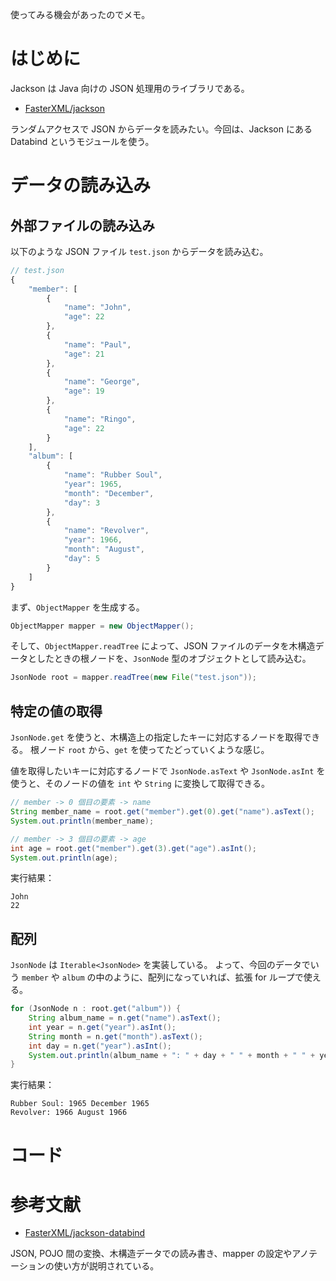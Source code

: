 <!-- Java 向け JSON ライブラリ Jackson の Databind でデータを読み込む -->
使ってみる機会があったのでメモ。

# はじめに

Jackson は Java 向けの JSON 処理用のライブラリである。

* [FasterXML/jackson](https://github.com/FasterXML/jackson)

ランダムアクセスで JSON からデータを読みたい。今回は、Jackson にある Databind というモジュールを使う。

# データの読み込み

## 外部ファイルの読み込み

以下のような JSON ファイル `test.json` からデータを読み込む。

```javascript
// test.json
{
	"member": [
		{
			"name": "John",
			"age": 22
		},
		{
			"name": "Paul",
			"age": 21
		},
		{
			"name": "George",
			"age": 19
		},
		{
			"name": "Ringo",
			"age": 22
		}
	],
	"album": [
		{
			"name": "Rubber Soul",
			"year": 1965,
			"month": "December",
			"day": 3
		},
		{
			"name": "Revolver",
			"year": 1966,
			"month": "August",
			"day": 5
		}
	]
}
```

まず、`ObjectMapper` を生成する。

```java
ObjectMapper mapper = new ObjectMapper();
```

そして、`ObjectMapper.readTree` によって、JSON ファイルのデータを木構造データとしたときの根ノードを、`JsonNode` 型のオブジェクトとして読み込む。

```java
JsonNode root = mapper.readTree(new File("test.json"));
```

## 特定の値の取得

`JsonNode.get` を使うと、木構造上の指定したキーに対応するノードを取得できる。
根ノード `root` から、`get` を使ってたどっていくような感じ。

値を取得したいキーに対応するノードで `JsonNode.asText` や `JsonNode.asInt` を使うと、そのノードの値を `int` や `String` に変換して取得できる。

```java
// member -> 0 個目の要素 -> name
String member_name = root.get("member").get(0).get("name").asText();
System.out.println(member_name);

// member -> 3 個目の要素 -> age
int age = root.get("member").get(3).get("age").asInt();
System.out.println(age);
```

実行結果：

    John
	22

## 配列

`JsonNode` は `Iterable<JsonNode>` を実装している。
よって、今回のデータでいう `member` や `album` の中のように、配列になっていれば、拡張 for ループで使える。

```java
for (JsonNode n : root.get("album")) {
    String album_name = n.get("name").asText();
    int year = n.get("year").asInt();
    String month = n.get("month").asText();
    int day = n.get("year").asInt();
    System.out.println(album_name + ": " + day + " " + month + " " + year);
}
```

実行結果：

    Rubber Soul: 1965 December 1965
    Revolver: 1966 August 1966

# コード

<script src="https://gist.github.com/kymmt90/bd23b5ef460ccf628453.js"></script>

# 参考文献

* [FasterXML/jackson-databind](https://github.com/FasterXML/jackson-databind)

JSON, POJO 間の変換、木構造データでの読み書き、mapper の設定やアノテーションの使い方が説明されている。
